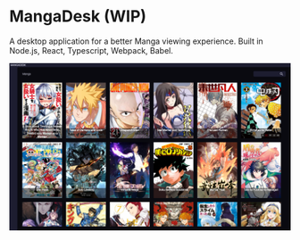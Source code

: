 # MangaDesk (WIP)
A desktop application for a better Manga viewing experience. Built in Node.js, React, Typescript, Webpack, Babel.

![Image of MangaDesk's Home](https://github.com/asdf93074/MangaDesk/blob/master/docs/manga_desk_home.png)
